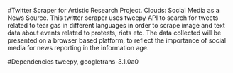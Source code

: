 #Twitter Scraper for Artistic Research Project. Clouds: Social Media as a News Source.
This twitter scraper uses tweepy API to search for tweets related to tear gas in different languages in order to scrape image and text data about events related to protests, riots etc. The data collected will be presented on a browser based platform, to reflect the importance of social media for news reporting in the information age.

#Dependencies
tweepy, googletrans-3.1.0a0


